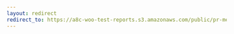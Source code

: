 ```yaml
---
layout: redirect
redirect_to: https://a8c-woo-test-reports.s3.amazonaws.com/public/pr-merge/41771/e2e/index.html
---
```

